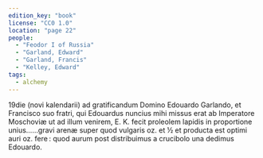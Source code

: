 ```yaml
---
edition_key: "book"
license: "CC0 1.0"
location: "page 22"
people:
  - "Feodor I of Russia"
  - "Garland, Edward"
  - "Garland, Francis"
  - "Kelley, Edward"
tags:
  - alchemy
---
```

19die (novi kalendarii) ad gratificandum Domino Edouardo
Garlando, et Francisco suo fratri, qui Edouardus nuncius mihi
missus erat ab Imperatore Moschoviæ ut ad illum venirem, E. K. fecit
proleolem lapidis in proportione unius……gravi arenæ super
quod vulgaris oz. et ½ et producta est optimi auri oz. fere : quod
aurum post distribuimus a crucibolo una dedimus Edouardo.
